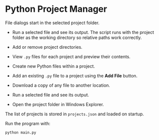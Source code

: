 # Python Project Manager

  File dialogs start in the selected project folder.
- Run a selected file and see its output. The script runs with the project
  folder as the working directory so relative paths work correctly.

- Add or remove project directories.
- View `.py` files for each project and preview their contents.
- Create new Python files within a project.
- Add an existing `.py` file to a project using the **Add File** button.
- Download a copy of any file to another location.
- Run a selected file and see its output.
- Open the project folder in Windows Explorer.

The list of projects is stored in `projects.json` and loaded on startup.

Run the program with:

```bash
python main.py
